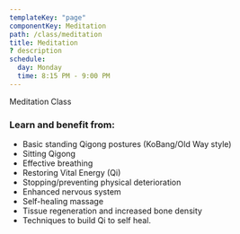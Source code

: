```yaml
---
templateKey: "page"
componentKey: Meditation
path: /class/meditation
title: Meditation
? description
schedule:
  day: Monday
  time: 8:15 PM - 9:00 PM
---
```


<p>Meditation Class</p>

<h3>Learn and benefit from:</h3>
<ul>
  <li>Basic standing Qigong postures (KoBang/Old Way style)</li>
  <li>Sitting Qigong</li>
  <li>Effective breathing</li>
  <li>Restoring Vital Energy (Qi)</li>
  <li>Stopping/preventing physical deterioration</li>
  <li>Enhanced nervous system</li>
  <li>Self-healing massage</li>
  <li>Tissue regeneration and increased bone density</li>
  <li>Techniques to build Qi to self heal.</li>
</ul>
